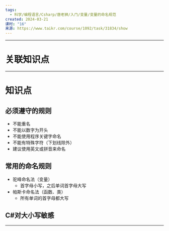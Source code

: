 ```yaml
---
tags:
  - 科学/编程语言/Csharp/唐老狮/入门/变量/变量的命名规范
created: 2024-03-21
课时: "16"
来源: https://www.taikr.com/course/1092/task/31834/show
---
```


---
# 关联知识点


---
# 知识点

## 必须遵守的规则

- 不能重名
- 不能以数字为开头
- 不能使用程序关键字命名
- 不能有特殊字符（下划线除外）
- 建议使用英文或拼音来命名
## 常用的命名规则

- 驼峰命名法（变量）
	- 首字母小写，之后单词首字母大写
- 帕斯卡命名法（函数、类）
	- 所有单词的首字母都大写

## C#对大小写敏感

---